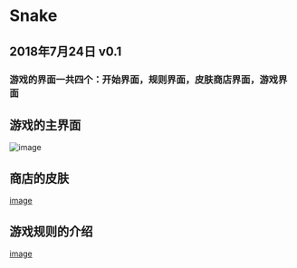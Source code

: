 # Snake
## 2018年7月24日 v0.1
### 游戏的界面一共四个：开始界面，规则界面，皮肤商店界面，游戏界面</br>
## 游戏的主界面
![image](https://github.com/li-zheng-hao/Snake/raw/master/DisplayGIF/游戏功能.gif)</br>
## 商店的皮肤
[image](https://github.com/li-zheng-hao/Snake/raw/master/DisplayGIF/皮肤功能.gif)</br>
## 游戏规则的介绍
[image](https://github.com/li-zheng-hao/Snake/raw/master/DisplayGIF/规则功能.gif)</br>
